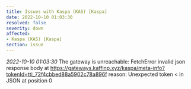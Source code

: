 ```yaml
---
title: Issues with Kaspa (KAS) [Kaspa]
date: 2022-10-10 01:03:30
resolved: false
severity: down
affected:
- Kaspa (KAS) [Kaspa]
section: issue
---
```


*2022-10-10 01:03:30* The gateway is unreachable: FetchError invalid json response body at https://gateways.kaffinp.xyz/kaspa/meta-info?tokenId=tti_72f4cbbed88a5902c78a896f reason: Unexpected token < in JSON at position 0
